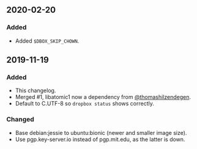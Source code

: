 
## 2020-02-20

### Added
- Added `$DBOX_SKIP_CHOWN`.

## 2019-11-19

### Added
- This changelog.
- Merged #1, libatomic1 now a dependency from [@thomashilzendegen](https://github.com/thomashilzendegen).
- Default to C.UTF-8 so `dropbox status` shows correctly.

### Changed
- Base debian:jessie to ubuntu:bionic (newer and smaller image size).
- Use pgp.key-server.io instead of pgp.mit.edu, as the latter is down.
